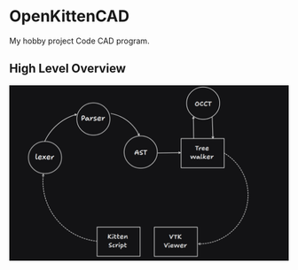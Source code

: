 # OpenKittenCAD

My hobby project Code CAD program. 


## High Level Overview
![image](./images/Overview.png)
